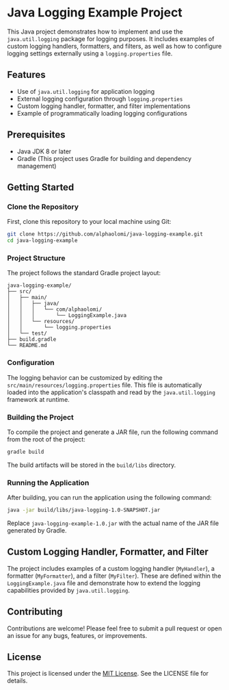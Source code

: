 # Java Logging Example Project

This Java project demonstrates how to implement and use the `java.util.logging` package for logging purposes. It includes examples of custom logging handlers, formatters, and filters, as well as how to configure logging settings externally using a `logging.properties` file.

## Features

- Use of `java.util.logging` for application logging
- External logging configuration through `logging.properties`
- Custom logging handler, formatter, and filter implementations
- Example of programmatically loading logging configurations

## Prerequisites

- Java JDK 8 or later
- Gradle (This project uses Gradle for building and dependency management)

## Getting Started

### Clone the Repository

First, clone this repository to your local machine using Git:

```sh
git clone https://github.com/alphaolomi/java-logging-example.git
cd java-logging-example
```

### Project Structure

The project follows the standard Gradle project layout:

```
java-logging-example/
├── src/
│   ├── main/
│   │   ├── java/
│   │   │   └── com/alphaolomi/
│   │   │       └── LoggingExample.java
│   │   └── resources/
│   │       └── logging.properties
│   └── test/
├── build.gradle
└── README.md
```

### Configuration

The logging behavior can be customized by editing the `src/main/resources/logging.properties` file. This file is automatically loaded into the application's classpath and read by the `java.util.logging` framework at runtime.

### Building the Project

To compile the project and generate a JAR file, run the following command from the root of the project:

```sh
gradle build
```

The build artifacts will be stored in the `build/libs` directory.

### Running the Application

After building, you can run the application using the following command:

```sh
java -jar build/libs/java-logging-1.0-SNAPSHOT.jar 
```

Replace `java-logging-example-1.0.jar` with the actual name of the JAR file generated by Gradle.

## Custom Logging Handler, Formatter, and Filter

The project includes examples of a custom logging handler (`MyHandler`), a formatter (`MyFormatter`), and a filter (`MyFilter`). These are defined within the `LoggingExample.java` file and demonstrate how to extend the logging capabilities provided by `java.util.logging`.

## Contributing

Contributions are welcome! Please feel free to submit a pull request or open an issue for any bugs, features, or improvements.

## License

This project is licensed under the [MIT License](LICENSE). See the LICENSE file for details.
